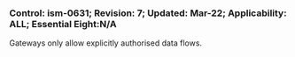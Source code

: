 ### Control: ism-0631; Revision: 7; Updated: Mar-22; Applicability: ALL; Essential Eight:N/A
<p>Gateways only allow explicitly authorised data flows.</p>